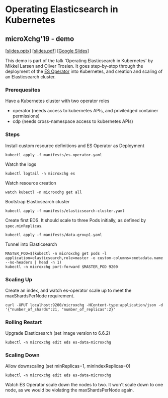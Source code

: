 # Operating Elasticsearch in Kubernetes

## microXchg'19 - demo

[[slides.pptx](slides.pptx)] [[slides.pdf](slides.pdf)] [[Google Slides](https://docs.google.com/presentation/d/1RTgNHIbHmPUccfjyn4X44xwMc0i_-u92r6G-mYRCGNM/present)]

This demo is part of the talk 'Operating Elasticsearch in Kubernetes' by Mikkel Larsen and Oliver Trosien. It goes step-by-stop through the deployment of the [ES Operator](https://github.com/zalando-incubator/es-operator) into Kubernetes, and creation and scaling of an Elasticsearch cluster.

### Prerequesites

Have a Kubernetes cluster with two operator roles

* operator (needs access to kubernetes APIs, and priviledged container permissions)
* cdp (needs cross-namespace access to kubernetes APIs)


### Steps

Install custom resource definitions and ES Operator as Deployment

```
kubectl apply -f manifests/es-operator.yaml
```

Watch the logs

```
kubectl logtail -n microxchg es
```

Watch resource creation

```
watch kubectl -n microxchg get all
```

Bootstrap Elasticsearch cluster

```
kubectl apply -f manifests/elasticsearch-cluster.yaml
```

Create first EDS. It should scale to three Pods initially, as defined by `spec.minReplicas`.

```
kubectl apply -f manifests/data-group1.yaml
```

Tunnel into Elasticsearch

```
MASTER_POD=$(kubectl -n microxchg get pods -l application=elasticsearch,role=master -o custom-columns=:metadata.name --no-headers | head -n 1)
kubectl -n microxchg port-forward $MASTER_POD 9200
```

### Scaling Up

Create an index, and watch es-operator scale up to meet the maxShardsPerNode requirement.

```
curl -XPUT localhost:9200/microxchg -HContent-type:application/json -d '{"number_of_shards":21, "number_of_replicas":2}'
```

### Rolling Restart

Upgrade Elasticsearch (set image version to 6.6.2)

```
kubectl -n microxchg edit eds es-data-microxchg
```

### Scaling Down

Allow downscaling (set minReplicas=1, minIndexReplicas=0)

```
kubectl -n microxchg edit eds es-data-microxchg
```

Watch ES Operator scale down the nodes to two. It won't scale down to one node, as we would be violating the maxShardsPerNode again.
